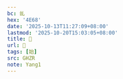 ```yaml
---
bc: 乨
hex: '4E68'
date: '2025-10-13T11:27:09+08:00'
lastmod: '2025-10-20T15:03:05+08:00'
title: 󰕸
url: 󰕸
tags: [始]
src: GHZR
note: Yang1
---
```

